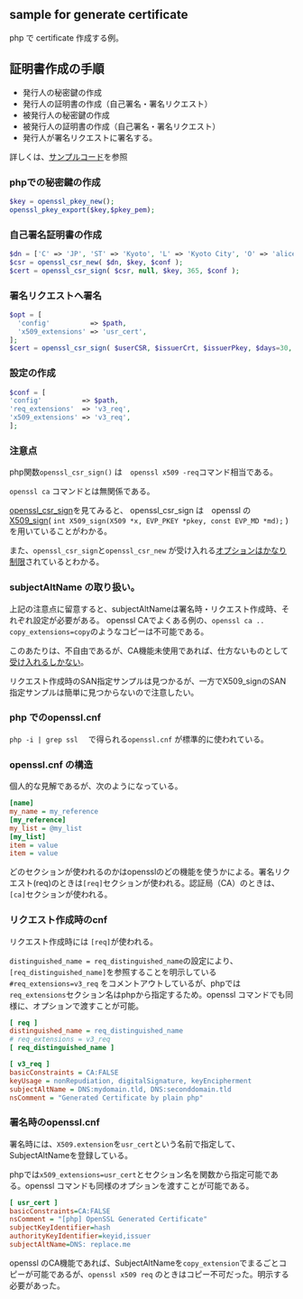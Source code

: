 ## sample for generate certificate

php で certificate 作成する例。

## 証明書作成の手順

- 発行人の秘密鍵の作成
- 発行人の証明書の作成（自己署名・署名リクエスト）
- 被発行人の秘密鍵の作成
- 被発行人の証明書の作成（自己署名・署名リクエスト）
- 発行人が署名リクエストに署名する。

詳しくは、[サンプルコード](https://github.com/takuya/php-self-sigined-ca-sample/tree/master/sample)を参照

### phpでの秘密鍵の作成
```php
$key = openssl_pkey_new();
openssl_pkey_export($key,$pkey_pem);
```
### 自己署名証明書の作成
```php
$dn = ['C' => 'JP', 'ST' => 'Kyoto', 'L' => 'Kyoto City', 'O' => 'alice'];
$csr = openssl_csr_new( $dn, $key, $conf );
$cert = openssl_csr_sign( $csr, null, $key, 365, $conf );
```

### 署名リクエストへ署名
```php
$opt = [
  'config'          => $path,
  'x509_extensions' => 'usr_cert',
];
$cert = openssl_csr_sign( $userCSR, $issuerCrt, $issuerPkey, $days=30, $opt, time() );
```

### 設定の作成
```php
$conf = [
'config'          => $path,
'req_extensions'  => 'v3_req',
'x509_extensions' => 'v3_req',
];
```

### 注意点
php関数`openssl_csr_sign()` は　`openssl x509 -req`コマンド相当である。

`openssl ca` コマンドとは無関係である。


[openssl_csr_sign](https://github.com/php/php-src/blob/c58c2666a1a405b22ac7de22cd912a7ef2d6a6a6/ext/openssl/openssl.c#L3266)を見てみると、
openssl_csr_sign は　openssl の [X509_sign](https://www.openssl.org/docs/man1.1.1/man3/X509_sign.html)( ` int X509_sign(X509 *x, EVP_PKEY *pkey, const EVP_MD *md);
` ) を用いていることがわかる。

また、`openssl_csr_sign`と`openssl_csr_new` が受け入れる[オプションはかなり制限](https://github.com/php/php-src/blob/master/ext/openssl/openssl.c#L931)されているとわかる。



### subjectAltName の取り扱い。

上記の注意点に留意すると、subjectAltNameは署名時・リクエスト作成時、それぞれ設定が必要がある。
openssl CAでよくある例の、`openssl ca .. copy_extensions=copy`のようなコピーは不可能である。

このあたりは、不自由であるが、CA機能未使用であれば、仕方ないものとして[受け入れるしかない](https://github.com/openssl/openssl/issues/10458)。

リクエスト作成時のSAN指定サンプルは見つかるが、一方でX509_signのSAN指定サンプルは簡単に見つからないので注意したい。

### php でのopenssl.cnf

`php -i | grep ssl  ` で得られる`openssl.cnf` が標準的に使われている。


### openssl.cnf の構造
個人的な見解であるが、次のようになっている。
```ini
[name]
my_name = my_reference
[my_reference]
my_list = @my_list
[my_list]
item = value
item = value
```
どのセクションが使われるのかはopensslのどの機能を使うかによる。署名リクエスト(req)のときは`[req]`セクションが使われる。認証局（CA）のときは、`[ca]`セクションが使われる。

### リクエスト作成時のcnf

リクエスト作成時には `[req]`が使われる。

`distinguished_name = req_distinguished_name`の設定により、`[req_distinguished_name]`を参照することを明示している
`#req_extensions=v3_req` をコメントアウトしているが、phpでは`req_extensions`セクション名はphpから指定するため。openssl コマンドでも同様に、オプションで渡すことが可能。

```ini
[ req ]
distinguished_name = req_distinguished_name
# req_extensions = v3_req
[ req_distinguished_name ]

[ v3_req ]
basicConstraints = CA:FALSE
keyUsage = nonRepudiation, digitalSignature, keyEncipherment
subjectAltName = DNS:mydomain.tld, DNS:seconddomain.tld
nsComment = "Generated Certificate by plain php"
```

### 署名時のopenssl.cnf
署名時には、`X509.extension`を`usr_cert`という名前で指定して、SubjectAltNameを登録している。

phpでは`x509_extensions=usr_cert`とセクション名を関数から指定可能である。openssl コマンドも同様のオプションを渡すことが可能である。
```ini
[ usr_cert ]
basicConstraints=CA:FALSE
nsComment = "[php] OpenSSL Generated Certificate"
subjectKeyIdentifier=hash
authorityKeyIdentifier=keyid,issuer
subjectAltName=DNS: replace.me
```

openssl のCA機能であれば、SubjectAltNameを`copy_extension`でまるごとコピーが可能であるが、`openssl x509 req` のときはコピー不可だった。明示する必要があった。



